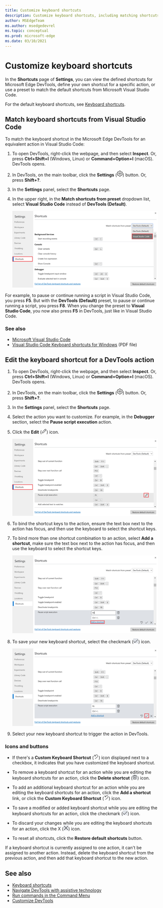 ```yaml
---
title: Customize keyboard shortcuts
description: Customize keyboard shortcuts, including matching shortcuts from Visual Studio Code.
author: MSEdgeTeam
ms.author: msedgedevrel
ms.topic: conceptual
ms.prod: microsoft-edge
ms.date: 03/10/2021
---
```

# Customize keyboard shortcuts

In the **Shortcuts** page of **Settings**, you can view the defined shortcuts for Microsoft Edge DevTools, define your own shortcut for a specific action, or use a preset to match the default shortcuts from Microsoft Visual Studio Code.

For the default keyboard shortcuts, see [Keyboard shortcuts](../shortcuts/index.md).


<!-- ====================================================================== -->
## Match keyboard shortcuts from Visual Studio Code

To match the keyboard shortcut in the Microsoft Edge DevTools for an equivalent action in Visual Studio Code:

1. To open DevTools, right-click the webpage, and then select **Inspect**.  Or, press **Ctrl+Shift+I** (Windows, Linux) or **Command+Option+I** (macOS).  DevTools opens.

1. In DevTools, on the main toolbar, click the **Settings** (![Settings icon](../media/settings-gear-icon-light-theme.png)) button.  Or, press **Shift+?**.

1. In the **Settings** panel, select the **Shortcuts** page.

1. In the upper right, in the **Match shortcuts from preset** dropdown list, select **Visual Studio Code** instead of **DevTools (Default)**.

   ![Matching keyboard shortcuts in DevTools to Visual Studio Code](./shortcuts-images/match-keyboard-shortcuts-visual-studio-code.png)

For example, to pause or continue running a script in Visual Studio Code, you press **F5**.  But with the **DevTools (Default)** preset, to pause or continue running a script, you press **F8**.  When you change the preset to **Visual Studio Code**, you now also press **F5** in DevTools, just like in Visual Studio Code.

### See also

* [Microsoft Visual Studio Code](https://code.visualstudio.com)
* [Visual Studio Code Keyboard shortcuts for Windows](https://code.visualstudio.com/shortcuts/keyboard-shortcuts-windows.pdf) (PDF file)


<!-- ====================================================================== -->
## Edit the keyboard shortcut for a DevTools action

1. To open DevTools, right-click the webpage, and then select **Inspect**.  Or, press **Ctrl+Shift+I** (Windows, Linux) or **Command+Option+I** (macOS).  DevTools opens.

1. In DevTools, on the main toolbar, click the **Settings** (![Settings icon](../media/settings-gear-icon-light-theme.png)) button.  Or, press **Shift+?**.

1. In the **Settings** panel, select the **Shortcuts** page.

1. Select the action you want to customize.  For example, in the **Debugger** section, select the **Pause script execution** action.

1. Click the **Edit** (![EditKeyboardShortcut](./shortcuts-images/edit-keyboard-shortcut-icon.png)) icon.

   ![Select the action to customize from the Shortcuts page in Settings](./shortcuts-images/experiments-custom-keyboard-shortcuts-select-action.png)

1. To bind the shortcut keys to the action, ensure the text box next to the action has focus, and then use the keyboard to select the shortcut keys.

1. To bind more than one shortcut combination to an action, select **Add a shortcut**, make sure the text box next to the action has focus, and then use the keyboard to select the shortcut keys.

   ![Select the keys you want to assign to the action](./shortcuts-images/experiments-custom-keyboard-shortcuts-enter-key.png)

1. To save your new keyboard shortcut, select the checkmark (![CheckmarkKeyboardShortcut](./shortcuts-images/checkmark-keyboard-shortcut-icon.png)) icon.

   ![Select the checkmark icon to save your new keyboard shortcut](./shortcuts-images/experiments-custom-keyboard-shortcuts-save-shortcut.png)

1. Select your new keyboard shortcut to trigger the action in DevTools.


### Icons and buttons

<!-- keep in same order as screenshot: -->

*  If there's a **Custom Keyboard Shortcut** (![CustomKeyboardShortcut](./shortcuts-images/custom-keyboard-shortcut-icon.png)) icon displayed next to a checkbox, it indicates that you have customized the keyboard shortcut.

*  To remove a keyboard shortcut for an action while you are editing the keyboard shortcuts for an action, click the **Delete shortcut** (![DeleteKeyboardShortcut](./shortcuts-images/delete-keyboard-shortcut-icon.png)) icon.

*  To add an additional keyboard shortcut for an action while you are editing the keyboard shortcuts for an action, click the **Add a shortcut** link, or click the **Custom Keyboard Shortcut** (![CustomKeyboardShortcut](./shortcuts-images/custom-keyboard-shortcut-icon.png)) icon.

*  To save a modified or added keyboard shortcut while you are editing the keyboard shortcuts for an action, click the checkmark (![CheckmarkKeyboardShortcut](./shortcuts-images/checkmark-keyboard-shortcut-icon.png)) icon.

*  To discard your changes while you are editing the keyboard shortcuts for an action, click the X (![XKeyboardShortcut](./shortcuts-images/discard-changes-keyboard-shortcut-icon.png)) icon.

*  To reset all shortcuts, click the **Restore default shortcuts** button.

If a keyboard shortcut is currently assigned to one action, it can't be assigned to another action.  Instead, delete the keyboard shortcut from the previous action, and then add that keyboard shortcut to the new action.


<!-- ====================================================================== -->
## See also

* [Keyboard shortcuts](../shortcuts/index.md)
* [Navigate DevTools with assistive technology](../accessibility/navigation.md)
* [Run commands in the Command Menu](../command-menu/index.md)
* [Customize DevTools](index.md#settings)
